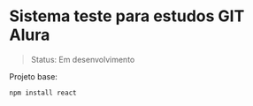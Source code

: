 <h1>Sistema teste para estudos GIT Alura</h1>

>Status: Em desenvolvimento

Projeto base:

```
npm install react

```
